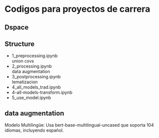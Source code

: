 # Codigos para proyectos de carrera

## Dspace

## Structure
- 1_preprocessing.ipynb  
    union csvs
- 2_processing.ipynb  
    data augmentation
- 3_postprocessing.ipynb  
    lematizacion
- 4_all_models_trad.ipynb
- 4-all-models-transform.ipynb
- 5_use_model.ipynb

## data augmentation
Modelo Multilingüe: Usa bert-base-multilingual-uncased que soporta 104 idiomas, incluyendo español.  
